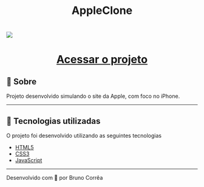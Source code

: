 <h1 align="center">
  AppleClone
</h1>

<h1>
    <img src="images/appleclone.gif">
</h1>

<h1 align="center">
    <a href="https://bruno-vitor.github.io/appleclone.github.io/">Acessar o projeto</a>
</h1>

## 📝 Sobre
Projeto desenvolvido simulando o site da Apple, com foco no iPhone.

---

## :rocket: Tecnologias utilizadas

O projeto foi desenvolvido utilizando as seguintes tecnologias

- [HTML5](https://developer.mozilla.org/pt-BR/docs/Web/HTML/HTML5)
- [CSS3](https://developer.mozilla.org/pt-BR/docs/Archive/CSS3)
- [JavaScript](https://www.javascript.com/)

---

Desenvolvido com 💙 por Bruno Corrêa
